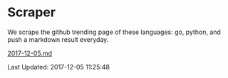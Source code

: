 # Scraper

We scrape the github trending page of these languages: go, python, and push a markdown result everyday.

[2017-12-05.md](https://github.com/borays/Scraper/blob/master/2017-12-05.md)

Last Updated: 2017-12-05 11:25:48